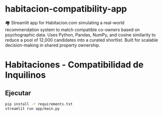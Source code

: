# habitacion-compatibility-app
🏘️ Streamlit app for Habitacion.com simulating a real-world recommendation system to match compatible co-owners based on psychographic data. Uses Python, Pandas, NumPy, and cosine similarity to reduce a pool of 12,000 candidates into a curated shortlist. Built for scalable decision-making in shared property ownership.
# Habitaciones - Compatibilidad de Inquilinos

## Ejecutar
```bash
pip install -r requirements.txt
streamlit run app/main.py
```
